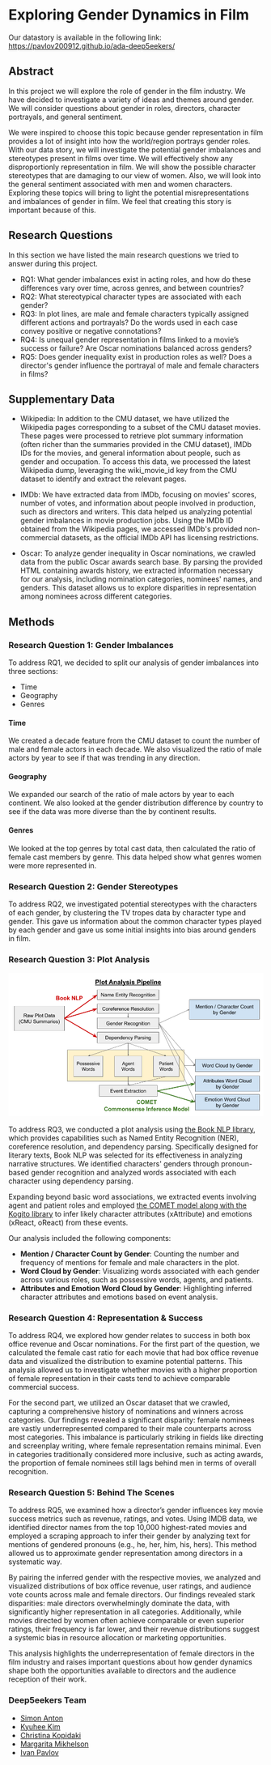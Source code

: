 # Exploring Gender Dynamics in Film

Our datastory is available in the following link: https://pavlov200912.github.io/ada-deep5eekers/

## Abstract

In this project we will explore the role of gender in the film industry. We have decided to investigate a variety of ideas and themes around gender. We will consider questions about gender in roles, directors, character portrayals, and general sentiment. 

We were inspired to choose this topic because gender representation in film provides a lot of insight into how the world/region portrays gender roles. With our data story, we will investigate the potential gender imbalances and stereotypes present in films over time. We will effectively show any disproportionly representation in film. We will show the possible character stereotypes that are damaging to our view of women. Also, we will look into the general sentiment associated with men and women characters. Exploring these topics will bring to light the potential misrepresentations and imbalances of gender in film. We feel that creating this story is important because of this.

## Research Questions

In this section we have listed the main research questions we tried to answer during this project. 

- RQ1: What gender imbalances exist in acting roles, and how do these differences vary over time, across genres, and between countries?
- RQ2: What stereotypical character types are associated with each gender?
- RQ3: In plot lines, are male and female characters typically assigned different actions and portrayals? Do the words used in each case convey positive or negative connotations?
- RQ4: Is unequal gender representation in films linked to a movie’s success or failure? Are Oscar nominations balanced across genders?
- RQ5: Does gender inequality exist in production roles as well? Does a director's gender influence the portrayal of male and female characters in films?

## Supplementary Data

- Wikipedia: In addition to the CMU dataset, we have utilized the Wikipedia pages corresponding to a subset of the CMU dataset movies. These pages were processed to retrieve plot summary information (often richer than the summaries provided in the CMU dataset), IMDb IDs for the movies, and general information about people, such as gender and occupation. To access this data, we processed the latest Wikipedia dump, leveraging the wiki_movie_id key from the CMU dataset to identify and extract the relevant pages.

- IMDb: We have extracted data from IMDb, focusing on movies' scores, number of votes, and information about people involved in production, such as directors and writers. This data helped us analyzing potential gender imbalances in movie production jobs. Using the IMDb ID obtained from the Wikipedia pages, we accessed IMDb's provided non-commercial datasets, as the official IMDb API has licensing restrictions.

- Oscar: To analyze gender inequality in Oscar nominations, we crawled data from the public Oscar awards search base. By parsing the provided HTML containing awards history, we extracted information necessary for our analysis, including nomination categories, nominees' names, and genders. This dataset allows us to explore disparities in representation among nominees across different categories.

## Methods

### Research Question 1: Gender Imbalances
To address RQ1, we decided to split our analysis of gender imbalances into three sections:
- Time
- Geography
- Genres

#### **Time**
We created a decade feature from the CMU dataset to count the number of male and female actors in each decade. We also visualized the ratio of male actors by year to see if that was trending in any direction. 

#### **Geography**
We expanded our search of the ratio of male actors by year to each continent. We also looked at the gender distribution difference by country to see if the data was more diverse than the by continent results. 

#### **Genres** 
We looked at the top genres by total cast data, then calculated the ratio of female cast members by genre. This data helped show what genres women were more represented in. 

### Research Question 2: Gender Stereotypes
To address RQ2, we investigated potential stereotypes with the characters of each gender, by clustering the TV tropes data by character type and gender. This gave us information about the common character types played by each gender and gave us some initial insights into bias around genders in film.

### Research Question 3: Plot Analysis
![Plot Analysis Pipeline](./data/plot_analysis_pipeline.png)

To address RQ3, we conducted a plot analysis using [the Book NLP library](https://github.com/booknlp/booknlp), which provides capabilities such as Named Entity Recognition (NER), coreference resolution, and dependency parsing. Specifically designed for literary texts, Book NLP was selected for its effectiveness in analyzing narrative structures. We identified characters' genders through pronoun-based gender recognition and analyzed words associated with each character using dependency parsing.

Expanding beyond basic word associations, we extracted events involving agent and patient roles and employed [the COMET model along with the Kogito library](https://github.com/epfl-nlp/kogito) to infer likely character attributes (xAttribute) and emotions (xReact, oReact) from these events.

Our analysis included the following components:

- **Mention / Character Count by Gender**: Counting the number and frequency of mentions for female and male characters in the plot.
- **Word Cloud by Gender**: Visualizing words associated with each gender across various roles, such as possessive words, agents, and patients.
- **Attributes and Emotion Word Cloud by Gender**: Highlighting inferred character attributes and emotions based on event analysis.


### Research Question 4: Representation & Success
To address RQ4, we explored how gender relates to success in both box office revenue and Oscar nominations. For the first part of the question, we calculated the female cast ratio for each movie that had box office revenue data and visualized the distribution to examine potential patterns. This analysis allowed us to investigate whether movies with a higher proportion of female representation in their casts tend to achieve comparable commercial success.

For the second part, we utilized an Oscar dataset that we crawled, capturing a comprehensive history of nominations and winners across categories. Our findings revealed a significant disparity: female nominees are vastly underrepresented compared to their male counterparts across most categories. This imbalance is particularly striking in fields like directing and screenplay writing, where female representation remains minimal. Even in categories traditionally considered more inclusive, such as acting awards, the proportion of female nominees still lags behind men in terms of overall recognition.

### Research Question 5: Behind The Scenes 
To address RQ5, we examined how a director’s gender influences key movie success metrics such as revenue, ratings, and votes. Using IMDB data, we identified director names from the top 10,000 highest-rated movies and employed a scraping approach to infer their gender by analyzing text for mentions of gendered pronouns (e.g., he, her, him, his, hers). This method allowed us to approximate gender representation among directors in a systematic way.

By pairing the inferred gender with the respective movies, we analyzed and visualized distributions of box office revenue, user ratings, and audience vote counts across male and female directors. Our findings revealed stark disparities: male directors overwhelmingly dominate the data, with significantly higher representation in all categories. Additionally, while movies directed by women often achieve comparable or even superior ratings, their frequency is far lower, and their revenue distributions suggest a systemic bias in resource allocation or marketing opportunities.

This analysis highlights the underrepresentation of female directors in the film industry and raises important questions about how gender dynamics shape both the opportunities available to directors and the audience reception of their work.

### Deep5eekers Team

- [Simon Anton](mailto:simon.anton@epfl.ch)
- [Kyuhee Kim](mailto:kyuhee.kim@epfl.ch)
- [Christina Kopidaki](mailto:christina.kopidaki@epfl.ch)
- [Margarita Mikhelson](mailto:margarita.mikhelson@epfl.ch)
- [Ivan Pavlov](mailto:ivan.pavlov@epfl.ch)
